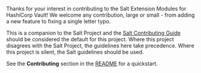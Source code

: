 Thanks for your interest in contributing to the Salt Extension Modules for
HashiCorp Vault! We welcome any contribution, large or small - from
adding a new feature to fixing a single letter typo.

This is a companion to the Salt Project and the [Salt Contributing
Guide][salt-contributing] should be considered the default for this project.
Where this project disagrees with the Salt Project, the guidelines here take
precedence. Where this project is silent, the Salt guidelines should be used.

See the **Contributing** section in the [README][README.md] for a quickstart.


[README.md]: README.md
[salt-contributing]: https://docs.saltproject.io/en/master/topics/development/contributing.html
